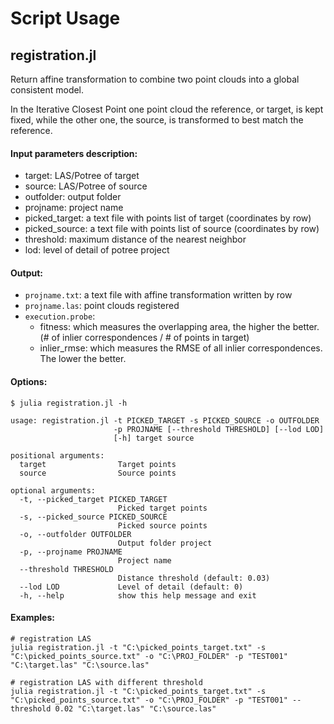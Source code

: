 # Script Usage

## registration.jl

Return affine transformation to combine two point clouds into a global consistent model.

In the Iterative Closest Point one point cloud the reference, or target, is kept fixed,
while the other one, the source, is transformed to best match the reference.

#### Input parameters description:
 - target: LAS/Potree of target
 - source: LAS/Potree of source
 - outfolder: output folder
 - projname: project name
 - picked_target: a text file with points list of target (coordinates by row)
 - picked_source: a text file with points list of source (coordinates by row)
 - threshold: maximum distance of the nearest neighbor
 - lod: level of detail of potree project

#### Output:
  - `projname.txt`: a text file with affine transformation written by row
  - `projname.las`: point clouds registered
  - `execution.probe`:
      - fitness: which measures the overlapping area, the higher the better. (# of inlier correspondences / # of points in target)
      - inlier_rmse: which measures the RMSE of all inlier correspondences. The lower the better.

#### Options:
```
$ julia registration.jl -h

usage: registration.jl -t PICKED_TARGET -s PICKED_SOURCE -o OUTFOLDER
                       -p PROJNAME [--threshold THRESHOLD] [--lod LOD]
                       [-h] target source

positional arguments:
  target                Target points
  source                Source points

optional arguments:
  -t, --picked_target PICKED_TARGET
                        Picked target points
  -s, --picked_source PICKED_SOURCE
                        Picked source points
  -o, --outfolder OUTFOLDER
                        Output folder project
  -p, --projname PROJNAME
                        Project name
  --threshold THRESHOLD
                        Distance threshold (default: 0.03)
  --lod LOD             Level of detail (default: 0)
  -h, --help            show this help message and exit
```

#### Examples:

    # registration LAS
    julia registration.jl -t "C:\picked_points_target.txt" -s "C:\picked_points_source.txt" -o "C:\PROJ_FOLDER" -p "TEST001" "C:\target.las" "C:\source.las"

    # registration LAS with different threshold
    julia registration.jl -t "C:\picked_points_target.txt" -s "C:\picked_points_source.txt" -o "C:\PROJ_FOLDER" -p "TEST001" --threshold 0.02 "C:\target.las" "C:\source.las"
